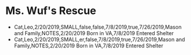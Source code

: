 # Ms. Wuf's Rescue
* Cat,Leo,2/20/2019,SMALL,false,false,7/8/2019,true,7/26/2019,Mason and Family,NOTES,2/20/2019 Born in VA,7/8/2019 Entered Shelter
* Cat,Leo,2/20/2019,SMALL,er,false,7/8/2019,true,7/26/2019,Mason and Family,NOTES,2/20/2019 Born in VA,7/8/2019 Entered Shelter